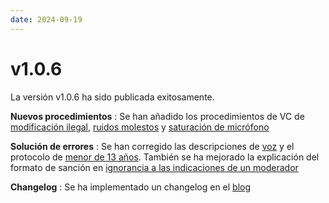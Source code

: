 ```yaml
---
date: 2024-09-19
---
```


# v1.0.6

La versión v1.0.6 ha sido publicada exitosamente.

**Nuevos procedimientos**
:   Se han añadido los procedimientos de VC de [modificación ilegal](../guía/voz/p/modificación_ilegal_de_la_app_de_escritorio.md), [ruidos molestos](../guía/voz/p/ruidos_molestos.md) y [saturación de micrófono](../guía/voz/p/saturación_del_micrófono.md)

**Solución de errores**
:   Se han corregido las descripciones de [voz](../guía/voz/) y el protocolo de [menor de 13 años](../guía/voz/p/menor_de_13_años.md). También se ha mejorado la explicación del formato de sanción en [ignorancia a las indicaciones de un moderador](../guía/voz/p/ignorancia_hacia_las_indicaciones_de_un_moderador.md)

**Changelog**
:   Se ha implementado un changelog en el [blog](../blog/)